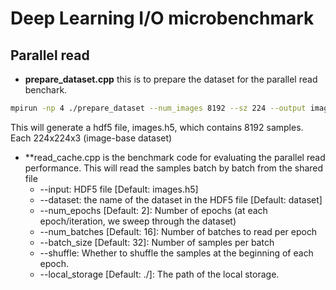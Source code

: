 # Deep Learning I/O microbenchmark 
## Parallel read
* **prepare_dataset.cpp** this is to prepare the dataset for the parallel read benchark.

```bash
mpirun -np 4 ./prepare_dataset --num_images 8192 --sz 224 --output images.h5
```

This will generate a hdf5 file, images.h5, which contains 8192 samples. Each 224x224x3 (image-base dataset)

* **read_cache.cpp is the benchmark code for evaluating the parallel read performance. This will read the samples batch by batch from the shared file
  * --input: HDF5 file [Default: images.h5]
  * --dataset: the name of the dataset in the HDF5 file [Default: dataset]
  * --num_epochs [Default: 2]: Number of epochs (at each epoch/iteration, we sweep through the dataset)
  * --num_batches [Default: 16]: Number of batches to read per epoch
  * --batch_size [Default: 32]: Number of samples per batch
  * --shuffle: Whether to shuffle the samples at the beginning of each epoch.
  * --local_storage [Default: ./]: The path of the local storage.
